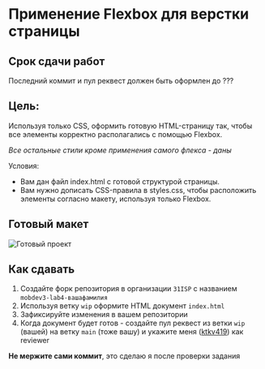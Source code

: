 # Применение Flexbox для верстки страницы

## Срок сдачи работ

Последний коммит и пул реквест должен быть оформлен до ???

## Цель:

Используя только CSS, оформить готовую HTML-страницу так, чтобы все элементы корректно располагались с помощью Flexbox.

_Все остальные стили кроме применения самого флекса - даны_

Условия:

- Вам дан файл index.html с готовой структурой страницы.
- Вам нужно дописать CSS-правила в styles.css, чтобы расположить элементы согласно макету, используя только Flexbox.

## Готовый макет

![Готовый проект](./.repo/finished.png) 

## Как сдавать

1. Создайте форк репозитория в организации `31ISP` с названием `mobdev3-lab4-вашафамилия`
2. Используя ветку `wip` оформите HTML документ `index.html`
3. Зафиксируйте изменения в вашем репозитории
4. Когда документ будет готов - создайте пул реквест из ветки `wip` (вашей) на ветку `main` (тоже вашу) и укажите меня ([ktkv419](https://github.com/ktkv419)) как reviewer

**Не мержите сами коммит**, это сделаю я после проверки задания
